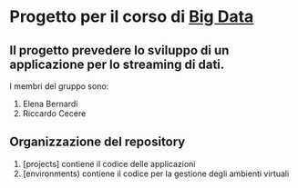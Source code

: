# Progetto per il corso di [Big Data](http://torlone.dia.uniroma3.it/bigdata/)
## Il progetto prevedere lo sviluppo di un applicazione per lo streaming di dati.
I membri del gruppo sono:
1. Elena Bernardi
2. Riccardo Cecere


## Organizzazione del repository
1. [projects] contiene il codice delle applicazioni
2. [environments) contiene il codice per la gestione degli ambienti virtuali
